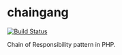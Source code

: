 chaingang
=====

[![Build Status](https://secure.travis-ci.org/ehough/chaingang.png)](http://travis-ci.org/ehough/chaingang)

Chain of Responsibility pattern in PHP.
